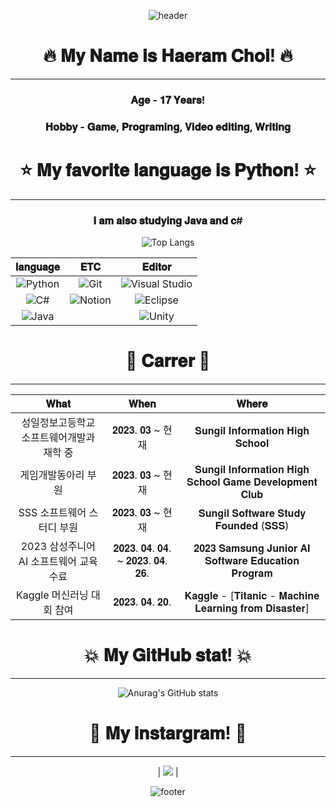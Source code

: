 <div align="center">
 
![header](https://capsule-render.vercel.app/api?type=waving&color=auto&height=300&section=header&text=Well%20Come&fontSize=90)

# 🔥 𝐌𝐲 𝐍𝐚𝐦𝐞 𝐢𝐬 𝐇𝐚𝐞𝐫𝐚𝐦 𝐂𝐡𝐨𝐢! 🔥
  ---------------------
### 𝐀𝐠𝐞 - 𝟏𝟕 𝐘𝐞𝐚𝐫𝐬! 

### 𝐇𝐨𝐛𝐛𝐲 - 𝐆𝐚𝐦𝐞, 𝐏𝐫𝐨𝐠𝐫𝐚𝐦𝐢𝐧𝐠, 𝐕𝐢𝐝𝐞𝐨 𝐞𝐝𝐢𝐭𝐢𝐧𝐠, 𝐖𝐫𝐢𝐭𝐢𝐧𝐠 
# ⭐ 𝐌𝐲 𝐟𝐚𝐯𝐨𝐫𝐢𝐭𝐞 𝐥𝐚𝐧𝐠𝐮𝐚𝐠𝐞 𝐢𝐬 𝐏𝐲𝐭𝐡𝐨𝐧! ⭐ 
  ---------------------
### 𝐈 𝐚𝐦 𝐚𝐥𝐬𝐨 𝐬𝐭𝐮𝐝𝐲𝐢𝐧𝐠 𝐉𝐚𝐯𝐚 𝐚𝐧𝐝 𝐜#
 
 ![Top Langs](https://github-readme-stats.vercel.app/api/top-langs/?username=solji622&layout=compact)
 
 | 𝐥𝐚𝐧𝐠𝐮𝐚𝐠𝐞 | 𝐄𝐓𝐂 | 𝐄𝐝𝐢𝐭𝐨𝐫 |
|:--------:|:--------:|:--------:|
| ![Python](https://img.shields.io/badge/python-000000?style=for-the-badge&logo=python&logoColor=white)|![Git](https://img.shields.io/badge/Git-000000?style=for-the-badge&logo=Git&logoColor=white)|![Visual Studio](https://img.shields.io/badge/Visual%20Studio-000000.svg?style=for-the-badge&logo=visual-studio&logoColor=white)|
| ![C#](https://img.shields.io/badge/c%23-000000.svg?style=for-the-badge&logo=c-sharp&logoColor=white) |![Notion](https://img.shields.io/badge/Notion-000000?style=for-the-badge&logo=Notion&logoColor=white)|![Eclipse](https://img.shields.io/badge/Eclipse-000000.svg?style=for-the-badge&logo=Eclipse&logoColor=white)|
|![Java](https://img.shields.io/badge/Java-000000.svg?style=for-the-badge&logo=openjdk&logoColor=white) ||![Unity](https://img.shields.io/badge/unity-000000.svg?style=for-the-badge&logo=unity&logoColor=white)|
 
 # 🚀 𝐂𝐚𝐫𝐫𝐞𝐫 🚀
  ---------------------
 | 𝐖𝐡𝐚𝐭 | 𝐖𝐡𝐞𝐧 | 𝐖𝐡𝐞𝐫𝐞 |
|:--------:|:--------:|:--------:|
| 성일정보고등학교 소프트웨어개발과 재학 중 | 𝟐𝟎𝟐𝟑. 𝟎𝟑 ~ 현재 | 𝐒𝐮𝐧𝐠𝐢𝐥 𝐈𝐧𝐟𝐨𝐫𝐦𝐚𝐭𝐢𝐨𝐧 𝐇𝐢𝐠𝐡 𝐒𝐜𝐡𝐨𝐨𝐥 |
| 게임개발동아리 부원 | 𝟐𝟎𝟐𝟑. 𝟎𝟑 ~ 현재  | 𝐒𝐮𝐧𝐠𝐢𝐥 𝐈𝐧𝐟𝐨𝐫𝐦𝐚𝐭𝐢𝐨𝐧 𝐇𝐢𝐠𝐡 𝐒𝐜𝐡𝐨𝐨𝐥 𝐆𝐚𝐦𝐞 𝐃𝐞𝐯𝐞𝐥𝐨𝐩𝐦𝐞𝐧𝐭 𝐂𝐥𝐮𝐛 |
| SSS 소프트웨어 스터디 부원 | 𝟐𝟎𝟐𝟑. 𝟎𝟑 ~ 현재 | 𝐒𝐮𝐧𝐠𝐢𝐥 𝐒𝐨𝐟𝐭𝐰𝐚𝐫𝐞 𝐒𝐭𝐮𝐝𝐲 𝐅𝐨𝐮𝐧𝐝𝐞𝐝 (𝐒𝐒𝐒)|
| 2023 삼성주니어 AI 소프트웨어 교육 수료 | 𝟐𝟎𝟐𝟑. 𝟎𝟒. 𝟎𝟒. ~ 𝟐𝟎𝟐𝟑. 𝟎𝟒. 𝟐𝟔.  | 𝟐𝟎𝟐𝟑 𝐒𝐚𝐦𝐬𝐮𝐧𝐠 𝐉𝐮𝐧𝐢𝐨𝐫 𝐀𝐈 𝐒𝐨𝐟𝐭𝐰𝐚𝐫𝐞 𝐄𝐝𝐮𝐜𝐚𝐭𝐢𝐨𝐧 𝐏𝐫𝐨𝐠𝐫𝐚𝐦 |
| Kaggle 머신러닝 대회 참여 | 𝟐𝟎𝟐𝟑. 𝟎𝟒. 𝟐𝟎. | 𝐊𝐚𝐠𝐠𝐥𝐞 - [𝐓𝐢𝐭𝐚𝐧𝐢𝐜 - 𝐌𝐚𝐜𝐡𝐢𝐧𝐞 𝐋𝐞𝐚𝐫𝐧𝐢𝐧𝐠 𝐟𝐫𝐨𝐦 𝐃𝐢𝐬𝐚𝐬𝐭𝐞𝐫] |

# 💥 𝐌𝐲 𝐆𝐢𝐭𝐇𝐮𝐛 𝐬𝐭𝐚𝐭! 💥
  ---------------------
![Anurag's GitHub stats](https://github-readme-stats.vercel.app/api?username=Ha2ram17&show_icons=true&theme=swift)
 
# 🌸 𝐌𝐲 𝐢𝐧𝐬𝐭𝐚𝐫𝐠𝐫𝐚𝐦! 🌸
  ---------------------
| <a href="https://www.instagram.com/gofka.o_a/" target="_blank"><img src="https://img.shields.io/badge/gofka.o_a-E4405F?style=flat-square&logo=Instagram&logoColor=white"/></a> |

 ![footer](https://capsule-render.vercel.app/api?section=footer&type=waving&color=auto&height=150)

